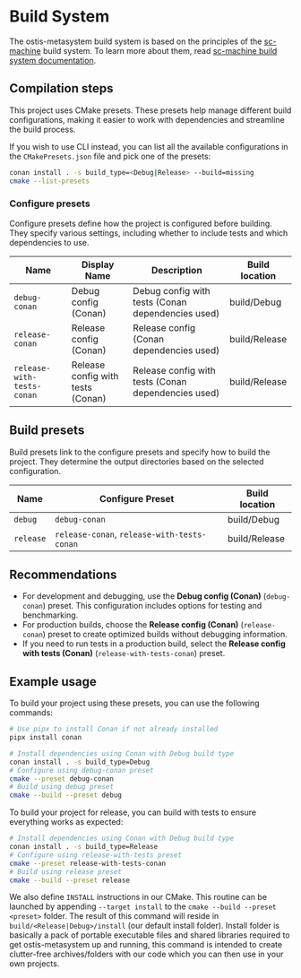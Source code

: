 # Build System

The ostis-metasystem build system is based on the principles of the [sc-machine](https://github.com/ostis-ai/sc-machine) build system. To learn more about them, read [sc-machine build system documentation](https://ostis-ai.github.io/sc-machine/build/build_system/).

## Compilation steps

This project uses CMake presets. These presets help manage different build configurations, making it easier to work with dependencies and streamline the build process.

If you wish to use CLI instead, you can list all the available configurations in the `CMakePresets.json` file and pick one of the presets:

```sh
conan install . -s build_type=<Debug|Release> --build=missing
cmake --list-presets
```

### Configure presets

Configure presets define how the project is configured before building. They specify various settings, including whether to include tests and which dependencies to use.

| **Name**                     | **Display Name**                        | **Description**                                      | **Build location** |
|------------------------------|-----------------------------------------|------------------------------------------------------|--------------------|
| `debug-conan`                | Debug config (Conan)                    | Debug config with tests (Conan dependencies used)    | build/Debug        |
| `release-conan`              | Release config (Conan)                  | Release config (Conan dependencies used)             | build/Release      |
| `release-with-tests-conan`   | Release config with tests (Conan)       | Release config with tests (Conan dependencies used)  | build/Release      |

## Build presets

Build presets link to the configure presets and specify how to build the project. They determine the output directories based on the selected configuration.

| **Name**   | **Configure Preset**                        | **Build location** |
|------------|---------------------------------------------|--------------------|
| `debug`    | `debug-conan`                               | build/Debug        |
| `release`  | `release-conan`, `release-with-tests-conan` | build/Release      |

## Recommendations

- For development and debugging, use the **Debug config (Conan)** (`debug-conan`) preset. This configuration includes options for testing and benchmarking.
- For production builds, choose the **Release config (Conan)** (`release-conan`) preset to create optimized builds without debugging information.
- If you need to run tests in a production build, select the **Release config with tests (Conan)** (`release-with-tests-conan`) preset.

## Example usage

To build your project using these presets, you can use the following commands:

```sh
# Use pipx to install Conan if not already installed
pipx install conan
```

```sh
# Install dependencies using Conan with Debug build type
conan install . -s build_type=Debug
# Configure using debug-conan preset
cmake --preset debug-conan
# Build using debug preset
cmake --build --preset debug
```

To build your project for release, you can build with tests to ensure everything works as expected:

```sh
# Install dependencies using Conan with Debug build type
conan install . -s build_type=Release
# Configure using release-with-tests preset
cmake --preset release-with-tests-conan
# Build using release preset
cmake --build --preset release
```

We also define `INSTALL` instructions in our CMake. This routine can be launched by appending `--target install` to the `cmake --build --preset <preset>` folder. The result of this command will reside in `build/<Release|Debug>/install` (our default install folder). Install folder is basically a pack of portable executable files and shared libraries required to get ostis-metasystem up and running, this command is intended to create clutter-free archives/folders with our code which you can then use in your own projects.
